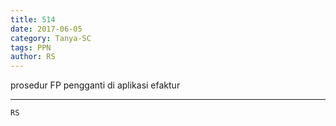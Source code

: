 ```yaml
---
title: 514
date: 2017-06-05
category: Tanya-SC
tags: PPN
author: RS
---
```


prosedur FP pengganti di aplikasi efaktur

---



`RS`
